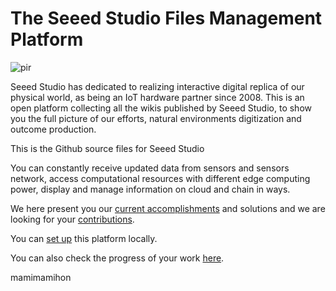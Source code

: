# The Seeed Studio Files Management Platform

<p style={{textAlign: 'center'}}><img src="https://files.seeedstudio.com/wiki/seeed_logo/Wiki_Platform_GT_Logo.jpg" alt="pir" width={1000} height="auto" /></p>

Seeed Studio has dedicated to realizing interactive digital replica of our physical world, as being an IoT hardware partner since 2008. This is an open platform collecting all the wikis published by Seeed Studio, to show you the full picture of our efforts, natural environments digitization and outcome production.

This is the Github source files for Seeed Studio

You can constantly receive updated data from sensors and sensors network, access computational resources with different edge computing power, display and manage information on cloud and chain in ways.

We here present you our [current accomplishments](https://wiki.seeedstudio.com/Getting_Started/) and solutions and we are looking for your [contributions](https://wiki.seeedstudio.com/Edge_Computing/).

You can [set up](https://wiki.seeedstudio.com/Deploy_Page_Locally) this platform locally.

You can also check the progress of your work [here](https://github.com/Seeed-Studio/wiki-documents/projects?query=is%3Aopen).

mamimamihon
